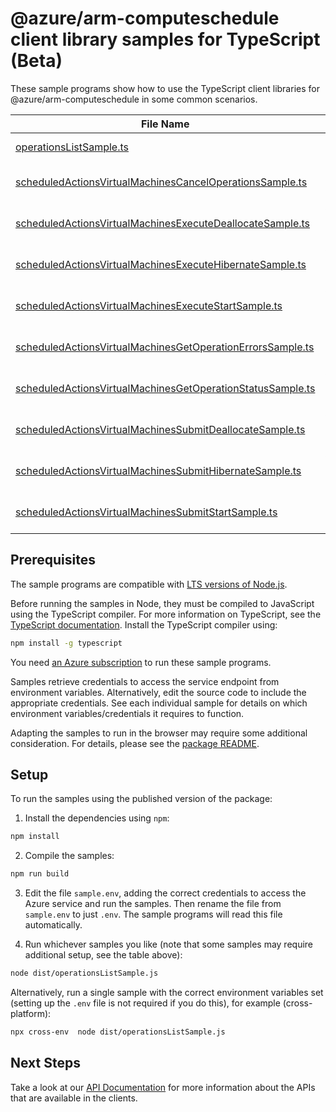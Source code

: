 # @azure/arm-computeschedule client library samples for TypeScript (Beta)

These sample programs show how to use the TypeScript client libraries for @azure/arm-computeschedule in some common scenarios.

| **File Name**                                                                                                         | **Description**                                                                                                                                                                                                       |
| --------------------------------------------------------------------------------------------------------------------- | --------------------------------------------------------------------------------------------------------------------------------------------------------------------------------------------------------------------- |
| [operationsListSample.ts][operationslistsample]                                                                       | list the operations for the provider x-ms-original-file: 2024-08-15-preview/Operations_List_MaximumSet_Gen.json                                                                                                       |
| [scheduledActionsVirtualMachinesCancelOperationsSample.ts][scheduledactionsvirtualmachinescanceloperationssample]     | virtualMachinesCancelOperations: cancelOperations for a virtual machine x-ms-original-file: 2024-08-15-preview/ScheduledActions_VirtualMachinesCancelOperations_MaximumSet_Gen.json                                   |
| [scheduledActionsVirtualMachinesExecuteDeallocateSample.ts][scheduledactionsvirtualmachinesexecutedeallocatesample]   | virtualMachinesExecuteDeallocate: executeDeallocate for a virtual machine x-ms-original-file: 2024-08-15-preview/ScheduledActions_VirtualMachinesExecuteDeallocate_MaximumSet_Gen.json                                |
| [scheduledActionsVirtualMachinesExecuteHibernateSample.ts][scheduledactionsvirtualmachinesexecutehibernatesample]     | virtualMachinesExecuteHibernate: executeHibernate for a virtual machine x-ms-original-file: 2024-08-15-preview/ScheduledActions_VirtualMachinesExecuteHibernate_MaximumSet_Gen.json                                   |
| [scheduledActionsVirtualMachinesExecuteStartSample.ts][scheduledactionsvirtualmachinesexecutestartsample]             | virtualMachinesExecuteStart: executeStart for a virtual machine x-ms-original-file: 2024-08-15-preview/ScheduledActions_VirtualMachinesExecuteStart_MaximumSet_Gen.json                                               |
| [scheduledActionsVirtualMachinesGetOperationErrorsSample.ts][scheduledactionsvirtualmachinesgetoperationerrorssample] | virtualMachinesGetOperationErrors: getOperationErrors associated with an operation on a virtual machine x-ms-original-file: 2024-08-15-preview/ScheduledActions_VirtualMachinesGetOperationErrors_MaximumSet_Gen.json |
| [scheduledActionsVirtualMachinesGetOperationStatusSample.ts][scheduledactionsvirtualmachinesgetoperationstatussample] | virtualMachinesGetOperationStatus: getOperationStatus for a virtual machine x-ms-original-file: 2024-08-15-preview/ScheduledActions_VirtualMachinesGetOperationStatus_MaximumSet_Gen.json                             |
| [scheduledActionsVirtualMachinesSubmitDeallocateSample.ts][scheduledactionsvirtualmachinessubmitdeallocatesample]     | virtualMachinesSubmitDeallocate: submitDeallocate for a virtual machine x-ms-original-file: 2024-08-15-preview/ScheduledActions_VirtualMachinesSubmitDeallocate_MaximumSet_Gen.json                                   |
| [scheduledActionsVirtualMachinesSubmitHibernateSample.ts][scheduledactionsvirtualmachinessubmithibernatesample]       | virtualMachinesSubmitHibernate: submitHibernate for a virtual machine x-ms-original-file: 2024-08-15-preview/ScheduledActions_VirtualMachinesSubmitHibernate_MaximumSet_Gen.json                                      |
| [scheduledActionsVirtualMachinesSubmitStartSample.ts][scheduledactionsvirtualmachinessubmitstartsample]               | virtualMachinesSubmitStart: submitStart for a virtual machine x-ms-original-file: 2024-08-15-preview/ScheduledActions_VirtualMachinesSubmitStart_MaximumSet_Gen.json                                                  |

## Prerequisites

The sample programs are compatible with [LTS versions of Node.js](https://github.com/nodejs/release#release-schedule).

Before running the samples in Node, they must be compiled to JavaScript using the TypeScript compiler. For more information on TypeScript, see the [TypeScript documentation][typescript]. Install the TypeScript compiler using:

```bash
npm install -g typescript
```

You need [an Azure subscription][freesub] to run these sample programs.

Samples retrieve credentials to access the service endpoint from environment variables. Alternatively, edit the source code to include the appropriate credentials. See each individual sample for details on which environment variables/credentials it requires to function.

Adapting the samples to run in the browser may require some additional consideration. For details, please see the [package README][package].

## Setup

To run the samples using the published version of the package:

1. Install the dependencies using `npm`:

```bash
npm install
```

2. Compile the samples:

```bash
npm run build
```

3. Edit the file `sample.env`, adding the correct credentials to access the Azure service and run the samples. Then rename the file from `sample.env` to just `.env`. The sample programs will read this file automatically.

4. Run whichever samples you like (note that some samples may require additional setup, see the table above):

```bash
node dist/operationsListSample.js
```

Alternatively, run a single sample with the correct environment variables set (setting up the `.env` file is not required if you do this), for example (cross-platform):

```bash
npx cross-env  node dist/operationsListSample.js
```

## Next Steps

Take a look at our [API Documentation][apiref] for more information about the APIs that are available in the clients.

[operationslistsample]: https://github.com/Azure/azure-sdk-for-js/blob/main/sdk/computeschedule/arm-computeschedule/samples/v1-beta/typescript/src/operationsListSample.ts
[scheduledactionsvirtualmachinescanceloperationssample]: https://github.com/Azure/azure-sdk-for-js/blob/main/sdk/computeschedule/arm-computeschedule/samples/v1-beta/typescript/src/scheduledActionsVirtualMachinesCancelOperationsSample.ts
[scheduledactionsvirtualmachinesexecutedeallocatesample]: https://github.com/Azure/azure-sdk-for-js/blob/main/sdk/computeschedule/arm-computeschedule/samples/v1-beta/typescript/src/scheduledActionsVirtualMachinesExecuteDeallocateSample.ts
[scheduledactionsvirtualmachinesexecutehibernatesample]: https://github.com/Azure/azure-sdk-for-js/blob/main/sdk/computeschedule/arm-computeschedule/samples/v1-beta/typescript/src/scheduledActionsVirtualMachinesExecuteHibernateSample.ts
[scheduledactionsvirtualmachinesexecutestartsample]: https://github.com/Azure/azure-sdk-for-js/blob/main/sdk/computeschedule/arm-computeschedule/samples/v1-beta/typescript/src/scheduledActionsVirtualMachinesExecuteStartSample.ts
[scheduledactionsvirtualmachinesgetoperationerrorssample]: https://github.com/Azure/azure-sdk-for-js/blob/main/sdk/computeschedule/arm-computeschedule/samples/v1-beta/typescript/src/scheduledActionsVirtualMachinesGetOperationErrorsSample.ts
[scheduledactionsvirtualmachinesgetoperationstatussample]: https://github.com/Azure/azure-sdk-for-js/blob/main/sdk/computeschedule/arm-computeschedule/samples/v1-beta/typescript/src/scheduledActionsVirtualMachinesGetOperationStatusSample.ts
[scheduledactionsvirtualmachinessubmitdeallocatesample]: https://github.com/Azure/azure-sdk-for-js/blob/main/sdk/computeschedule/arm-computeschedule/samples/v1-beta/typescript/src/scheduledActionsVirtualMachinesSubmitDeallocateSample.ts
[scheduledactionsvirtualmachinessubmithibernatesample]: https://github.com/Azure/azure-sdk-for-js/blob/main/sdk/computeschedule/arm-computeschedule/samples/v1-beta/typescript/src/scheduledActionsVirtualMachinesSubmitHibernateSample.ts
[scheduledactionsvirtualmachinessubmitstartsample]: https://github.com/Azure/azure-sdk-for-js/blob/main/sdk/computeschedule/arm-computeschedule/samples/v1-beta/typescript/src/scheduledActionsVirtualMachinesSubmitStartSample.ts
[apiref]: https://docs.microsoft.com/javascript/api/@azure/arm-computeschedule?view=azure-node-preview
[freesub]: https://azure.microsoft.com/free/
[package]: https://github.com/Azure/azure-sdk-for-js/tree/main/sdk/computeschedule/arm-computeschedule/README.md
[typescript]: https://www.typescriptlang.org/docs/home.html
